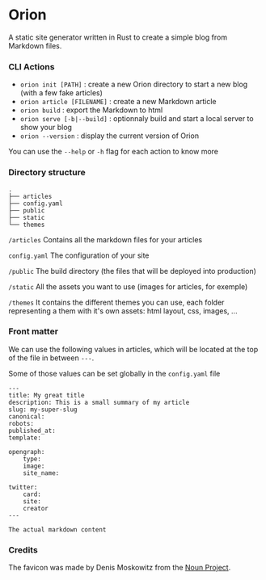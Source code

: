 Orion
=====

A static site generator written in Rust to create a simple blog from Markdown files.

### CLI Actions
* `orion init [PATH]` : create a new Orion directory to start a new blog (with a few fake articles)
* `orion article [FILENAME]` : create a new Markdown article
* `orion build` : export the Markdown to html
* `orion serve [-b|--build]` : optionnaly build and start a local server to show your blog
* `orion --version` : display the current version of Orion

You can use the `--help` or `-h` flag for each action to know more

### Directory structure
```
.
├── articles
├── config.yaml
├── public
├── static
└── themes
``` 

`/articles`
Contains all the markdown files for your articles

`config.yaml`
The configuration of your site

`/public`
The build directory (the files that will be deployed into production)

`/static`
All the assets you want to use (images for articles, for exemple)

`/themes`
It contains the different themes you can use, each folder representing a them with it's own assets: html layout, css, images, ...

### Front matter
We can use the following values in articles, which will be located at the top of the file in between `---`.

Some of those values can be set globally in the `config.yaml` file

```
---
title: My great title
description: This is a small summary of my article
slug: my-super-slug
canonical:
robots:
published_at:
template:

opengraph:
    type:
    image:
    site_name:

twitter:
    card:
    site:
    creator
---

The actual markdown content
```

### Credits 

The favicon was made by Denis Moskowitz from the [Noun Project](https://thenounproject.com/term/orion/868269/).

